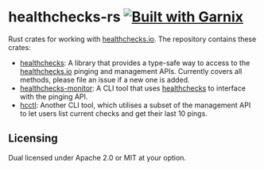 # healthchecks-rs [![Built with Garnix](https://img.shields.io/endpoint?url=https%3A%2F%2Fgarnix.io%2Fapi%2Fbadges%2Fmsfjarvis%2Fhealthchecks-rs%3Fbranch%3Dmain)](https://garnix.io)

Rust crates for working with [healthchecks.io]. The repository contains these crates:

- [healthchecks]: A library that provides a type-safe way to access to the [healthchecks.io] pinging and management APIs. Currently covers all methods, please file an issue if a new one is added.
- [healthchecks-monitor]: A CLI tool that uses [healthchecks] to interface with the pinging API.
- [hcctl]: Another CLI tool, which utilises a subset of the management API to let users list current checks and get their last 10 pings.

## Licensing

Dual licensed under Apache 2.0 or MIT at your option.

[healthchecks.io]: https://healthchecks.io
[healthchecks]: healthchecks
[healthchecks-monitor]: monitor
[hcctl]: hcctl
